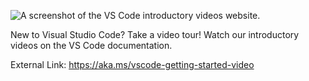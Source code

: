![A screenshot of the VS Code introductory videos website.](vscode-intro-videos.png)

New to Visual Studio Code? Take a video tour! Watch our introductory videos on the VS Code documentation.

External Link: https://aka.ms/vscode-getting-started-video